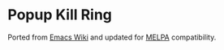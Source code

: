 # Popup Kill Ring

Ported from [Emacs Wiki](http://www.emacswiki.org/emacs/popup-kill-ring.el) and updated for [MELPA](https://melpa.org/) compatibility. 
